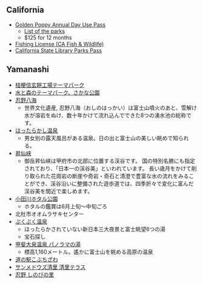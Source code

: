 ## California 
- [Golden Poppy Annual Day Use Pass](https://store.parks.ca.gov/product/golden-poppy-annual-day-use-pass/)
  - [List of the parks](https://store.parks.ca.gov/wp-content/uploads/2015/03/DPR335GP.pdf)
  - $125 for 12 months
- [Fishing License (CA Fish & Wildlife)](https://wildlife.ca.gov/Licensing/Online-Sales)
- [California State Library Parks Pass](https://www.roseville.ca.us/news/what_s_happening_in_roseville/check_out_a_ca_state_parks_pass_at_your_library)

## Yamanashi
- [桔梗信玄餅工場テーマパーク](http://themepark.kikyouya.co.jp/)
- [水と森のテーマパーク、さかな公園](https://yamanakako.info/fish_park.php)
- [忍野八海](https://yamanakako.info/8lakes_top.php)
  - 世界文化遺産, 忍野八海（おしのはっかい）は富士山噴火のあと、雪解け水が溶岩をぬけ、数十年かけて流れ込んでできた8つの湧水池の総称です。
- [ほったらかし温泉](http://www.hottarakashi-onsen.com/)
  - 男女別の露天風呂がある温泉。日の出と富士山の美しい眺めで知られる。
- [昇仙峡](https://www.shosenkyo-kankoukyokai.com/)
  - 御岳昇仙峡は甲府市の北部に位置する渓谷です。 国の特別名勝にも指定されており、「日本一の渓谷美」といわれています。 長い歳月をかけて削り取られた花崗岩の断崖や奇岩・奇石と清澄で豊富な水の流れをみることができ、渓谷沿いに整備された遊歩道では、四季折々で変化に富んだ渓谷美を間近で楽しめます。
- [小田川ホタル公園](https://www.nirasaki-kankou.jp/event_schedule/event/summer/3945.html)
  - ホタルの鑑賞は6月上旬～中旬ごろ
- 北杜市オオムラサキセンター
- [ぷくぷく温泉](https://www.puku-puku.com/)
  - ほったらかされていない新日本三大夜景と富士眺望6つの湯
  - 宝石探し
- [甲斐大泉温泉 パノラマの湯](https://www.city.hokuto.yamanashi.jp/mountain-guide/spot/panorama-no-yu.html)
  - 標高1,160メートル。遙かに富士山を眺める高原の温泉
- [道の駅こぶちざわ](https://www.city.hokuto.yamanashi.jp/mountain-guide/spot/23085.html)
- [サンメドウズ清里 清里テラス](https://www.sunmeadows.co.jp/)
- [忍野 しのびの里](https://www.oshinoninja.com/)
